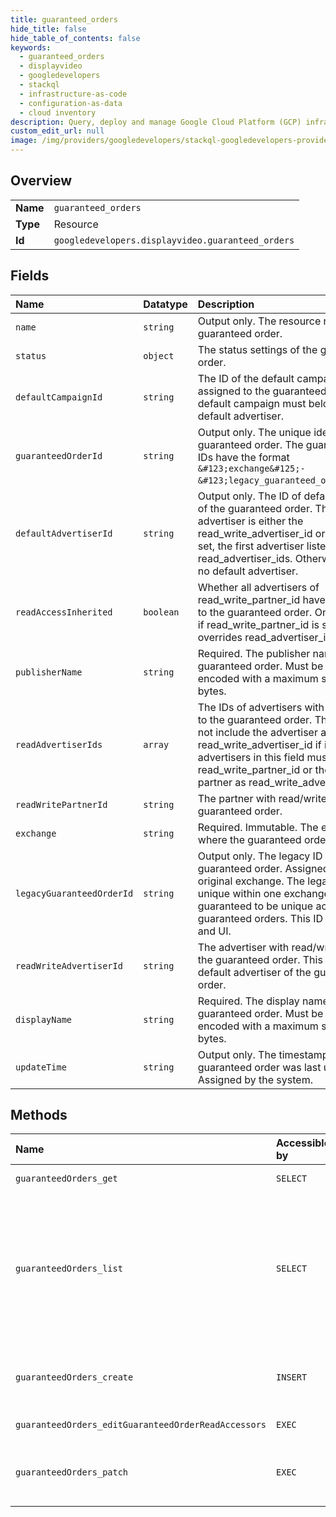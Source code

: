 ```yaml
---
title: guaranteed_orders
hide_title: false
hide_table_of_contents: false
keywords:
  - guaranteed_orders
  - displayvideo
  - googledevelopers    
  - stackql
  - infrastructure-as-code
  - configuration-as-data
  - cloud inventory
description: Query, deploy and manage Google Cloud Platform (GCP) infrastructure and resources using SQL
custom_edit_url: null
image: /img/providers/googledevelopers/stackql-googledevelopers-provider-featured-image.png
---
```

  
    

## Overview
<table><tbody>
<tr><td><b>Name</b></td><td><code>guaranteed_orders</code></td></tr>
<tr><td><b>Type</b></td><td>Resource</td></tr>
<tr><td><b>Id</b></td><td><code>googledevelopers.displayvideo.guaranteed_orders</code></td></tr>
</tbody></table>

## Fields
| Name | Datatype | Description |
|:-----|:---------|:------------|
| `name` | `string` | Output only. The resource name of the guaranteed order. |
| `status` | `object` | The status settings of the guaranteed order. |
| `defaultCampaignId` | `string` | The ID of the default campaign that is assigned to the guaranteed order. The default campaign must belong to the default advertiser. |
| `guaranteedOrderId` | `string` | Output only. The unique identifier of the guaranteed order. The guaranteed order IDs have the format `&#123;exchange&#125;-&#123;legacy_guaranteed_order_id&#125;`. |
| `defaultAdvertiserId` | `string` | Output only. The ID of default advertiser of the guaranteed order. The default advertiser is either the read_write_advertiser_id or, if that is not set, the first advertiser listed in read_advertiser_ids. Otherwise, there is no default advertiser. |
| `readAccessInherited` | `boolean` | Whether all advertisers of read_write_partner_id have read access to the guaranteed order. Only applicable if read_write_partner_id is set. If True, overrides read_advertiser_ids. |
| `publisherName` | `string` | Required. The publisher name of the guaranteed order. Must be UTF-8 encoded with a maximum size of 240 bytes. |
| `readAdvertiserIds` | `array` | The IDs of advertisers with read access to the guaranteed order. This field must not include the advertiser assigned to read_write_advertiser_id if it is set. All advertisers in this field must belong to read_write_partner_id or the same partner as read_write_advertiser_id. |
| `readWritePartnerId` | `string` | The partner with read/write access to the guaranteed order. |
| `exchange` | `string` | Required. Immutable. The exchange where the guaranteed order originated. |
| `legacyGuaranteedOrderId` | `string` | Output only. The legacy ID of the guaranteed order. Assigned by the original exchange. The legacy ID is unique within one exchange, but is not guaranteed to be unique across all guaranteed orders. This ID is used in SDF and UI. |
| `readWriteAdvertiserId` | `string` | The advertiser with read/write access to the guaranteed order. This is also the default advertiser of the guaranteed order. |
| `displayName` | `string` | Required. The display name of the guaranteed order. Must be UTF-8 encoded with a maximum size of 240 bytes. |
| `updateTime` | `string` | Output only. The timestamp when the guaranteed order was last updated. Assigned by the system. |
## Methods
| Name | Accessible by | Required Params | Description |
|:-----|:--------------|:----------------|:------------|
| `guaranteedOrders_get` | `SELECT` | `guaranteedOrdersId` | Gets a guaranteed order. |
| `guaranteedOrders_list` | `SELECT` |  | Lists guaranteed orders that are accessible to the current user. The order is defined by the order_by parameter. If a filter by entity_status is not specified, guaranteed orders with entity status `ENTITY_STATUS_ARCHIVED` will not be included in the results. |
| `guaranteedOrders_create` | `INSERT` |  | Creates a new guaranteed order. Returns the newly created guaranteed order if successful. |
| `guaranteedOrders_editGuaranteedOrderReadAccessors` | `EXEC` | `guaranteedOrdersId` | Edits read advertisers of a guaranteed order. |
| `guaranteedOrders_patch` | `EXEC` | `guaranteedOrdersId` | Updates an existing guaranteed order. Returns the updated guaranteed order if successful. |
